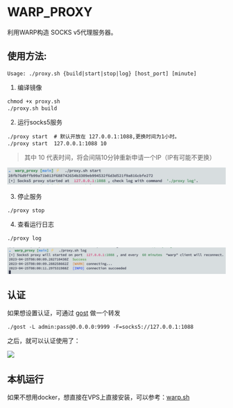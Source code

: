 # WARP_PROXY
利用WARP构造 SOCKS v5代理服务器。

## 使用方法:
```
Usage: ./proxy.sh {build|start|stop|log} [host_port] [minute]
```

1. 编译镜像
```
chmod +x proxy.sh
./proxy.sh build
```


2. 运行socks5服务
```
./proxy start  # 默认开放在 127.0.0.1:1088,更换时间为1小时。
./proxy start  127.0.0.1:1088 10  
```

>其中 10 代表时间，将会间隔10分钟重新申请一个IP（IP有可能不更换）

![](assets/20230425160021.png)

3. 停止服务
```
./proxy stop
```

4. 查看运行日志
```
./proxy log
```
![](assets/20230425160041.png)

## 认证
如果想设置认证，可通过 [gost](https://github.com/ginuerzh/gost) 做一个转发
```
./gost -L admin:pass@0.0.0.0:9999 -F=socks5://127.0.0.1:1088
```

之后，就可以认证使用了：

![](assets/20230425155840.png)


## 本机运行

如果不想用docker，想直接在VPS上直接安装，可以参考：[warp.sh](https://github.com/P3TERX/warp.sh)